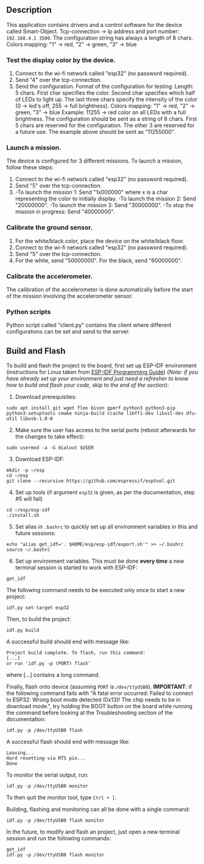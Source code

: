 ## Description
This application contains drivers and a control software for the device called Smart-Object.
Tcp-connection -> Ip address and port number: `192.168.4.1 3500`.
The configuration string has always a length of 8 chars.
Colors mapping: "1" -> red, "2" -> green, "3" -> blue


### Test the display color by the device.

1. Connect to the wi-fi network called "esp32" (no password required).
2. Send "4" over the tcp-connection.
3. Send the configuration.
Format of the configuration for testing:
Length: 5 chars. First char specifies the color. Second char specifies which half of LEDs to light up. 
The last three chars specify the intensity of the color (0 -> led's off, 255 -> full brightness).
Colors mapping: "1" -> red, "2" -> green, "3" -> blue
Example: 11255 -> red color on all LEDs with a full brightness.
The configuration should be sent as a string of 8 chars. First 5 chars are reserved for the configuration. The other
3 are reserved for a future use. The example above should be sent as "11255000".


### Launch a mission.
The device is configured for 3 different missions. 
To launch a mission, follow these steps:
1. Connect to the wi-fi network called "esp32" (no password required).
2. Send "5" over the tcp-connection.
3. -To launch the mission 1: Send "1x000000" where x is a char representing the color to initially display.
   -To launch the mission 2: Send "20000000".
   -To launch the mission 3: Send "30000000".
   -To stop the mission in progress: Send "40000000".

### Calibrate the ground sensor.
1. For the white/black color, place the device on the white/black floor.
2. Connect to the wi-fi network called "esp32" (no password required).
3. Send "5" over the tcp-connection.
4. For the white, send "50000000". For the black, send "60000000".

### Calibrate the accelerometer.
The calibration of the accelerometer is done automatically before the start of the mission 
involving the accelerometer sensor.


### Python scripts
Python script called "client.py" contains the client where different configurations can be set
and send to the server.


## Build and Flash

To build and flash the project to the board, first set up ESP-IDF environment (instructions for Linux taken from [ESP-IDF Programming Guide](https://docs.espressif.com/projects/esp-idf/en/latest/esp32/get-started/index.html)) (_Note: if you have already set up your environment and just need a refresher to know how to build and flash your code, skip to the end of the section_):
1. Download prerequisites:
```
sudo apt install git wget flex bison gperf python3 python3-pip python3-setuptools cmake ninja-build ccache libffi-dev libssl-dev dfu-util libusb-1.0-0
```

2. Make sure the user has access to the serial ports (reboot afterwards for the changes to take effect):
```
sudo usermod -a -G dialout $USER
```

3. Download ESP-IDF:
```
mkdir -p ~/esp
cd ~/esp
git clone --recursive https://github.com/espressif/esptool.git
```

4. Set up tools (if argument `esp32` is given, as per the documentation, step #5 will fail)
```
cd ~/esp/esp-idf
./install.sh
```

5. Set alias in `.bashrc` to quickly set up all environment variables in this and future sessions:
```
echo "alias get_idf='. $HOME/esp/esp-idf/export.sh'" >> ~/.bashrc
source ~/.bashrc
```

6. Set up environment variables. This must be done **every time** a new terminal session is started to work with ESP-IDF:
```
get_idf
```

The following command needs to be executed only once to start a new project:
```
idf.py set-target esp32
```

Then, to build the project:
```
idf.py build
```
A successful build should end with message like:
```
Project build complete. To flash, run this command:
[...]
or run 'idf.py -p (PORT) flash'
```
where [...] contains a long command.

Finally, flash onto device (assuming `PORT` is `/dev/ttyUSB0`). **IMPORTANT**: if the following command fails with "A fatal error occurred: Failed to connect to ESP32: Wrong boot mode detected (0x13)! The chip needs to be in download mode.", try holding the BOOT button on the board while running the command before looking at the Troubleshooting section of the documentation:
```
idf.py -p /dev/ttyUSB0 flash
```
A successful flash should end with message like:
```
Leaving...
Hard resetting via RTS pin...
Done
```

To monitor the serial output, run:
```
idf.py -p /dev/ttyUSB0 monitor
```
To then quit the monitor tool, type `Ctrl + ]`.

Building, flashing and monitoring can all be done with a single command:
```
idf.py -p /dev/ttyUSB0 flash monitor
```

In the future, to modify and flash an project, just open a new terminal session and run the following commands:
```
get_idf
idf.py -p /dev/ttyUSB0 flash monitor
```
